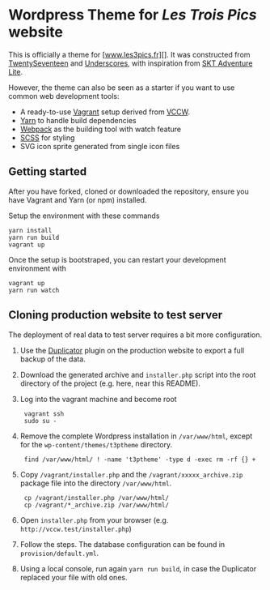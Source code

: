 # Wordpress Theme for *Les Trois Pics* website

This is officially a theme for [www.les3pics.fr][]. It was constructed from [TwentySeventeen][] and [Underscores][], with inspiration from [SKT Adventure Lite][].

However, the theme can also be seen as a starter if you want to use common web development tools:
 - A ready-to-use [Vagrant][] setup derived from [VCCW][].
 - [Yarn][] to handle build dependencies
 - [Webpack][] as the building tool with watch feature
 - [SCSS][] for styling
 - SVG icon sprite generated from single icon files

 [www.les3pics.fr]: https://www.les3pics.fr
 [TwentySeventeen]: https://wordpress.org/themes/twentyseventeen/
 [Underscores]: https://underscores.me/
 [SKT Adventure Lite]: https://www.sktthemes.net/shop/free-travel-blog-wordpress-theme/
 [Vagrant]: https://www.vagrantup.com/
 [yarn]: https://yarnpkg.com/
 [Webpack]: https://webpack.js.org/
 [SCSS]: https://sass-lang.com/
 [VCCW]: http://vccw.cc/

## Getting started

After you have forked, cloned or downloaded the repository, ensure you have Vagrant and Yarn (or npm) installed.

Setup the environment with these commands

    yarn install
    yarn run build
    vagrant up

Once the setup is bootstraped, you can restart your development environment with

    vagrant up
    yarn run watch

## Cloning production website to test server

The deployment of real data to test server requires a bit more configuration.

1. Use the [Duplicator][] plugin on the production website to export a full
backup of the data.
2. Download the generated archive and `installer.php` script into the root
directory of the project (e.g. here, near this README).
3. Log into the vagrant machine and become root

        vagrant ssh
        sudo su -

4. Remove the complete Wordpress installation in `/var/www/html`, except for the
`wp-content/themes/t3ptheme` directory.

        find /var/www/html/ ! -name 't3ptheme' -type d -exec rm -rf {} +

5. Copy `/vagrant/installer.php` and the `/vagrant/xxxxx_archive.zip` package
file into the directory `/var/www/html`.

        cp /vagrant/installer.php /var/www/html/
        cp /vagrant/*_archive.zip /var/www/html/

6. Open `installer.php` from your browser (e.g.
`http://vccw.test/installer.php`)
7. Follow the steps. The database configuration can be found in
`provision/default.yml`.
8. Using a local console, run again `yarn run build`, in case the Duplicator
replaced your file with old ones.

[Duplicator]: https://wordpress.org/plugins/duplicator/
